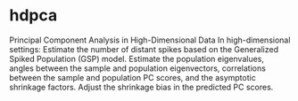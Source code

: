 # hdpca
Principal Component Analysis in High-Dimensional Data
In high-dimensional settings:
	Estimate the number of distant spikes based on the Generalized Spiked Population (GSP) model.
	Estimate the population eigenvalues, angles between the sample and population eigenvectors, correlations between the sample and population PC scores, and the asymptotic shrinkage factors.
	Adjust the shrinkage bias in the predicted PC scores.
